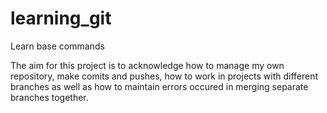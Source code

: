 # learning_git
Learn base commands

The aim for this project is to acknowledge how to manage my own repository, make comits and pushes, how to work in projects with different branches as well as how to maintain errors occured in merging separate branches together.
